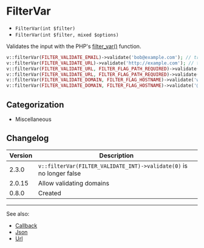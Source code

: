 # FilterVar

- `FilterVar(int $filter)`
- `FilterVar(int $filter, mixed $options)`

Validates the input with the PHP's [filter_var()](http://php.net/filter_var) function.

```php
v::filterVar(FILTER_VALIDATE_EMAIL)->validate('bob@example.com'); // true
v::filterVar(FILTER_VALIDATE_URL)->validate('http://example.com'); // true
v::filterVar(FILTER_VALIDATE_URL, FILTER_FLAG_PATH_REQUIRED)->validate('http://example.com'); // false
v::filterVar(FILTER_VALIDATE_URL, FILTER_FLAG_PATH_REQUIRED)->validate('http://example.com/path'); // true
v::filterVar(FILTER_VALIDATE_DOMAIN, FILTER_FLAG_HOSTNAME)->validate('webserver.local'); // true
v::filterVar(FILTER_VALIDATE_DOMAIN, FILTER_FLAG_HOSTNAME)->validate('@local'); // false
```

## Categorization

- Miscellaneous

## Changelog

Version  | Description
---------|-------------
  2.3.0  | `v::filterVar(FILTER_VALIDATE_INT)->validate(0)` is no longer false
  2.0.15 | Allow validating domains
   0.8.0 | Created

***
See also:

- [Callback](Callback.md)
- [Json](Json.md)
- [Url](Url.md)
